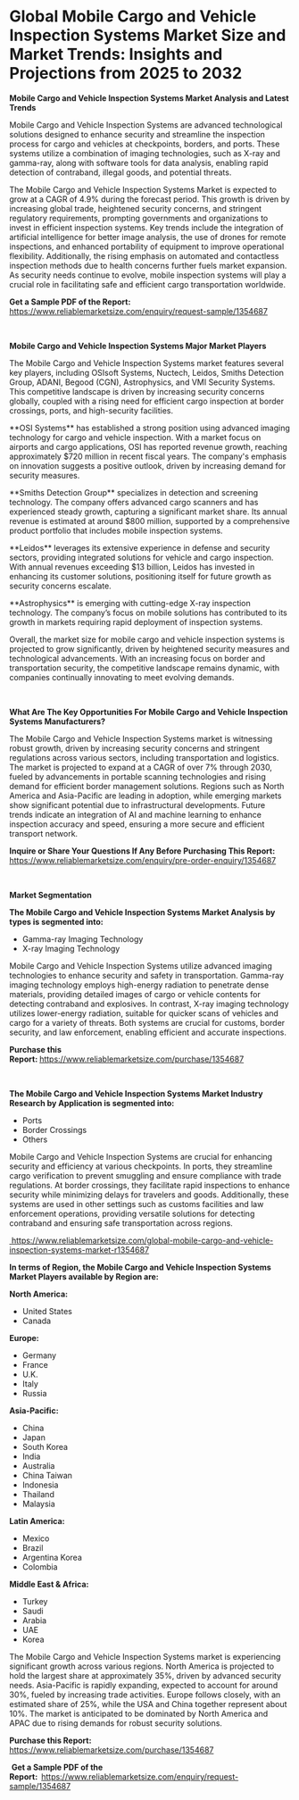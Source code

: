 <p><h1>Global Mobile Cargo and Vehicle Inspection Systems Market Size and Market Trends: Insights and Projections from 2025 to 2032</h1></p><p><strong>Mobile Cargo and Vehicle Inspection Systems Market Analysis and Latest Trends</strong></p>
<p><p>Mobile Cargo and Vehicle Inspection Systems are advanced technological solutions designed to enhance security and streamline the inspection process for cargo and vehicles at checkpoints, borders, and ports. These systems utilize a combination of imaging technologies, such as X-ray and gamma-ray, along with software tools for data analysis, enabling rapid detection of contraband, illegal goods, and potential threats.</p><p>The Mobile Cargo and Vehicle Inspection Systems Market is expected to grow at a CAGR of 4.9% during the forecast period. This growth is driven by increasing global trade, heightened security concerns, and stringent regulatory requirements, prompting governments and organizations to invest in efficient inspection systems. Key trends include the integration of artificial intelligence for better image analysis, the use of drones for remote inspections, and enhanced portability of equipment to improve operational flexibility. Additionally, the rising emphasis on automated and contactless inspection methods due to health concerns further fuels market expansion. As security needs continue to evolve, mobile inspection systems will play a crucial role in facilitating safe and efficient cargo transportation worldwide.</p></p>
<p><strong>Get a Sample PDF of the Report:&nbsp;</strong> <a href="https://www.reliablemarketsize.com/enquiry/request-sample/1354687?utm_campaign=3544&utm_medium=2&utm_source=Github&utm_content=ia&utm_term=12042025&utm_id=mobile-cargo-and-vehicle-inspection-systems">https://www.reliablemarketsize.com/enquiry/request-sample/1354687</a></p>
<p>&nbsp;</p>
<p><strong>Mobile Cargo and Vehicle Inspection Systems Major Market Players</strong></p>
<p><p>The Mobile Cargo and Vehicle Inspection Systems market features several key players, including OSIsoft Systems, Nuctech, Leidos, Smiths Detection Group, ADANI, Begood (CGN), Astrophysics, and VMI Security Systems. This competitive landscape is driven by increasing security concerns globally, coupled with a rising need for efficient cargo inspection at border crossings, ports, and high-security facilities.</p><p>**OSI Systems** has established a strong position using advanced imaging technology for cargo and vehicle inspection. With a market focus on airports and cargo applications, OSI has reported revenue growth, reaching approximately $720 million in recent fiscal years. The company's emphasis on innovation suggests a positive outlook, driven by increasing demand for security measures.</p><p>**Smiths Detection Group** specializes in detection and screening technology. The company offers advanced cargo scanners and has experienced steady growth, capturing a significant market share. Its annual revenue is estimated at around $800 million, supported by a comprehensive product portfolio that includes mobile inspection systems.</p><p>**Leidos** leverages its extensive experience in defense and security sectors, providing integrated solutions for vehicle and cargo inspection. With annual revenues exceeding $13 billion, Leidos has invested in enhancing its customer solutions, positioning itself for future growth as security concerns escalate.</p><p>**Astrophysics** is emerging with cutting-edge X-ray inspection technology. The company’s focus on mobile solutions has contributed to its growth in markets requiring rapid deployment of inspection systems.</p><p>Overall, the market size for mobile cargo and vehicle inspection systems is projected to grow significantly, driven by heightened security measures and technological advancements. With an increasing focus on border and transportation security, the competitive landscape remains dynamic, with companies continually innovating to meet evolving demands.</p></p>
<p>&nbsp;</p>
<p><strong>What Are The Key Opportunities For Mobile Cargo and Vehicle Inspection Systems Manufacturers?</strong></p>
<p><p>The Mobile Cargo and Vehicle Inspection Systems market is witnessing robust growth, driven by increasing security concerns and stringent regulations across various sectors, including transportation and logistics. The market is projected to expand at a CAGR of over 7% through 2030, fueled by advancements in portable scanning technologies and rising demand for efficient border management solutions. Regions such as North America and Asia-Pacific are leading in adoption, while emerging markets show significant potential due to infrastructural developments. Future trends indicate an integration of AI and machine learning to enhance inspection accuracy and speed, ensuring a more secure and efficient transport network.</p></p>
<p><strong>Inquire or Share Your Questions If Any Before Purchasing This Report:</strong> <a href="https://www.reliablemarketsize.com/enquiry/pre-order-enquiry/1354687?utm_campaign=3544&utm_medium=2&utm_source=Github&utm_content=ia&utm_term=12042025&utm_id=mobile-cargo-and-vehicle-inspection-systems">https://www.reliablemarketsize.com/enquiry/pre-order-enquiry/1354687</a></p>
<p>&nbsp;</p>
<p><strong>Market Segmentation</strong></p>
<p><strong>The Mobile Cargo and Vehicle Inspection Systems Market Analysis by types is segmented into:</strong></p>
<p><ul><li>Gamma-ray Imaging Technology</li><li>X-ray Imaging Technology</li></ul></p>
<p><p>Mobile Cargo and Vehicle Inspection Systems utilize advanced imaging technologies to enhance security and safety in transportation. Gamma-ray imaging technology employs high-energy radiation to penetrate dense materials, providing detailed images of cargo or vehicle contents for detecting contraband and explosives. In contrast, X-ray imaging technology utilizes lower-energy radiation, suitable for quicker scans of vehicles and cargo for a variety of threats. Both systems are crucial for customs, border security, and law enforcement, enabling efficient and accurate inspections.</p></p>
<p><strong>Purchase this Report:&nbsp;</strong><a href="https://www.reliablemarketsize.com/purchase/1354687?utm_campaign=3544&utm_medium=2&utm_source=Github&utm_content=ia&utm_term=12042025&utm_id=mobile-cargo-and-vehicle-inspection-systems">https://www.reliablemarketsize.com/purchase/1354687</a></p>
<p>&nbsp;</p>
<p><strong>The Mobile Cargo and Vehicle Inspection Systems Market Industry Research by Application is segmented into:</strong></p>
<p><ul><li>Ports</li><li>Border Crossings</li><li>Others</li></ul></p>
<p><p>Mobile Cargo and Vehicle Inspection Systems are crucial for enhancing security and efficiency at various checkpoints. In ports, they streamline cargo verification to prevent smuggling and ensure compliance with trade regulations. At border crossings, they facilitate rapid inspections to enhance security while minimizing delays for travelers and goods. Additionally, these systems are used in other settings such as customs facilities and law enforcement operations, providing versatile solutions for detecting contraband and ensuring safe transportation across regions.</p></p>
<p><a href="https://www.reliablemarketsize.com/global-mobile-cargo-and-vehicle-inspection-systems-market-r1354687?utm_campaign=3544&utm_medium=2&utm_source=Github&utm_content=ia&utm_term=12042025&utm_id=mobile-cargo-and-vehicle-inspection-systems">&nbsp;https://www.reliablemarketsize.com/global-mobile-cargo-and-vehicle-inspection-systems-market-r1354687</a></p>
<p><strong>In terms of Region, the Mobile Cargo and Vehicle Inspection Systems Market Players available by Region are:</strong></p>
<p>
    <p> <strong> North America: </strong>
        <ul>
            <li>United States</li>
            <li>Canada</li>
        </ul>
        </p> 
    <p> <strong> Europe: </strong>
        <ul>
            <li>Germany</li>
            <li>France</li>
            <li>U.K.</li>
            <li>Italy</li>
            <li>Russia</li>
        </ul>
        </p> 
    <p> <strong> Asia-Pacific: </strong>
        <ul>
            <li>China</li>
            <li>Japan</li>
            <li>South Korea</li>
            <li>India</li>
            <li>Australia</li>
            <li>China Taiwan</li>
            <li>Indonesia</li>
            <li>Thailand</li>
            <li>Malaysia</li>
        </ul>
        </p> 
    <p> <strong> Latin America: </strong>
        <ul>
            <li>Mexico</li>
            <li>Brazil</li>
            <li>Argentina Korea</li>
            <li>Colombia</li>
        </ul>
        </p> 
    <p> <strong> Middle East & Africa: </strong>
        <ul>
            <li>Turkey</li>
            <li>Saudi</li>
            <li>Arabia</li>
            <li>UAE</li>
            <li>Korea</li>
        </ul>
    </p>
    </p>
<p><p>The Mobile Cargo and Vehicle Inspection Systems market is experiencing significant growth across various regions. North America is projected to hold the largest share at approximately 35%, driven by advanced security needs. Asia-Pacific is rapidly expanding, expected to account for around 30%, fueled by increasing trade activities. Europe follows closely, with an estimated share of 25%, while the USA and China together represent about 10%. The market is anticipated to be dominated by North America and APAC due to rising demands for robust security solutions.</p></p>
<p><strong>Purchase this Report: </strong><a href="https://www.reliablemarketsize.com/purchase/1354687?utm_campaign=3544&utm_medium=2&utm_source=Github&utm_content=ia&utm_term=12042025&utm_id=mobile-cargo-and-vehicle-inspection-systems">https://www.reliablemarketsize.com/purchase/1354687</a></p>
<p>&nbsp;<strong>Get a Sample PDF of the Report:&nbsp;&nbsp;</strong><a href="https://www.reliablemarketsize.com/enquiry/request-sample/1354687?utm_campaign=3544&utm_medium=2&utm_source=Github&utm_content=ia&utm_term=12042025&utm_id=mobile-cargo-and-vehicle-inspection-systems">https://www.reliablemarketsize.com/enquiry/request-sample/1354687</a></p>
<p><strong></strong></p>
<p><p></p><p></p><p></p></p>